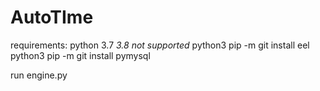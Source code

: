# AutoTIme

requirements: python 3.7
*3.8 not supported*
python3 pip -m git install eel
python3 pip -m git install pymysql

run engine.py
